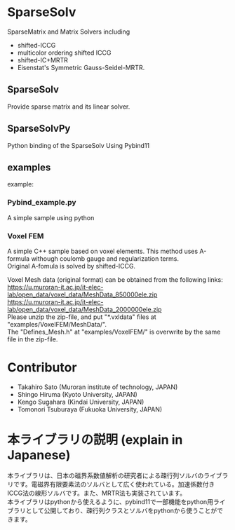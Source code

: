 ﻿# SparseSolv
SparseMatrix and Matrix Solvers including 
- shifted-ICCG
- multicolor ordering shifted ICCG
- shifted-IC+MRTR
- Eisenstat's Symmetric Gauss-Seidel-MRTR.

## SparseSolv
Provide sparse matrix and its linear solver.

## SparseSolvPy
Python binding of the SparseSolv Using Pybind11

## examples
example:
### Pybind_example.py
A simple sample using python
### Voxel FEM
A simple C++ sample based on voxel elements.
This method uses A-formula withough coulomb gauge and regularization terms.<br>
Original A-fomula is solved by shifted-ICCG.

Voxel Mesh data (original format) can be obtained from the following links:<br>
https://u.muroran-it.ac.jp/it-elec-lab/open_data/voxel_data/MeshData_850000ele.zip<br>
https://u.muroran-it.ac.jp/it-elec-lab/open_data/voxel_data/MeshData_2000000ele.zip<br>
Please unzip the zip-file, and put "*.vxldata" files at "examples/VoxelFEM/MeshData/".<br>
The  "Defines_Mesh.h" at "examples/VoxelFEM/" is overwrite by the same file in the zip-file.<br>

# Contributor
 - Takahiro Sato (Muroran institute of technology, JAPAN)
 - Shingo Hiruma (Kyoto University, JAPAN)
 - Kengo Sugahara (Kindai University, JAPAN)
 - Tomonori Tsuburaya (Fukuoka University, JAPAN)

# 本ライブラリの説明 (explain in Japanese)
 本ライブラリは、日本の磁界系数値解析の研究者による疎行列ソルバのライブラリです。電磁界有限要素法のソルバとして広く使われている。加速係数付きICCG法の線形ソルバです。また、MRTR法も実装されています。<br>
 本ライブラリはpythonから使えるように、pybind11で一部機能をpython用ライブラリとして公開しており、疎行列クラスとソルバをpythonから使うことができます。<br>
 


